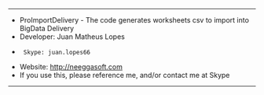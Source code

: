 ------------------------------------------------------------------------------------------
*    ProImportDelivery - The code generates worksheets csv to import into BigData Delivery
*    Developer: Juan Matheus Lopes
*	   Skype: juan.lopes66
*    Website: http://neeggasoft.com
*	 If you use this, please reference me, and/or contact me at Skype
------------------------------------------------------------------------------------------
